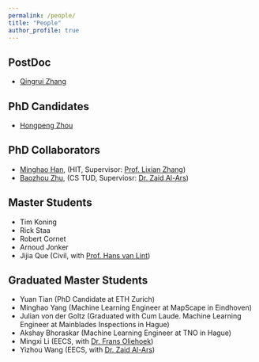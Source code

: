 ```yaml
---
permalink: /people/
title: "People"
author_profile: true
---
```

## PostDoc

* [Qingrui Zhang](https://scholar.google.com/citations?user=Bt1jFVcAAAAJ&hl=zh-CN)

## PhD Candidates

* [Hongpeng Zhou](https://scholar.google.com/citations?user=StuUN6wAAAAJ&hl=zh-CN)

## PhD Collaborators

* [Minghao Han](https://scholar.google.com/citations?user=vSFTX1AAAAAJ&hl=zh-CN), (HIT, Supervisor: [Prof. Lixian Zhang](http://homepage.hit.edu.cn/lixianzhang))
* [Baozhou Zhu](https://www.tudelft.nl/eemcs/the-faculty/departments/quantum-computer-engineering/accelerated-big-data-systems/staff/baozhou-zhu/), (CS TUD, Superviosr: [Dr. Zaid Al-Ars](http://www.ce.ewi.tudelft.nl/zaid/))

## Master Students
* Tim Koning
* Rick Staa
* Robert Cornet
* Arnoud Jonker
* Jijia Que (Civil, with [Prof. Hans van Lint](https://www.tudelft.nl/en/ceg/about-faculty/departments/transport-planning/staff/personal-pages/lint-jwc-van/))

## Graduated Master Students
* Yuan Tian (PhD Candidate at ETH Zurich)
* Minghao Yang (Machine Learning Engineer at MapScape in Eindhoven)
* Julian von der Goltz (Graduated with Cum Laude. Machine Learning Engineer at Mainblades Inspections in Hague)
* Akshay Bhoraskar (Machine Learning Engineer at TNO in Hague)
* Mingxi Li (EECS, with [Dr. Frans Oliehoek](https://www.fransoliehoek.net/wp/))
* Yizhou Wang (EECS, with [Dr. Zaid Al-Ars](http://www.ce.ewi.tudelft.nl/zaid/))


 
